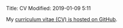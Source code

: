 Title: CV
Modified: 2019-01-09 5:11

My [curriculum vitae (CV) is hosted on GitHub](https://github.com/kevinwortman/cv/raw/master/cv_kevin_a_wortman.pdf).
